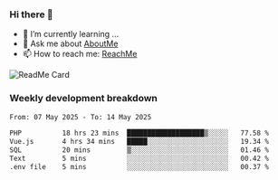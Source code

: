 ### Hi there 👋

- 🌱 I’m currently learning ...
- 💬 Ask me about [AboutMe](https://www.itzcy.com/about)
- 📫 How to reach me: [ReachMe](https://www.itzcy.com/about)

![ReadMe Card](https://github-readme-stats-ten-gilt.vercel.app/api?username=SuperChenYun&show_icons=true&title_color=fff&icon_color=79ff97&text_color=9f9f9f&bg_color=151515&hide_border=true)

### Weekly development breakdown
<!--START_SECTION:waka-->

```txt
From: 07 May 2025 - To: 14 May 2025

PHP          18 hrs 23 mins  ███████████████████▒░░░░░   77.58 %
Vue.js       4 hrs 34 mins   █████░░░░░░░░░░░░░░░░░░░░   19.34 %
SQL          20 mins         ▒░░░░░░░░░░░░░░░░░░░░░░░░   01.46 %
Text         5 mins          ░░░░░░░░░░░░░░░░░░░░░░░░░   00.42 %
.env file    5 mins          ░░░░░░░░░░░░░░░░░░░░░░░░░   00.37 %
```

<!--END_SECTION:waka-->
